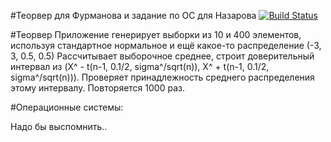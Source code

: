 #Теорвер для Фурманова и задание по ОС для Назарова [![Build Status](https://travis-ci.org/zimy/probos.svg)](https://travis-ci.org/zimy/probos)

#Теорвер
Приложение генерирует выборки из 10 и 400 элементов, используя стандартное нормальное и ещё какое-то распределение (-3, 3, 0.5, 0.5)
Рассчитывает выборочное среднее, строит доверительный интервал из (X^ - t(n-1, 0.1/2, sigma^/sqrt(n)), X^ + t(n-1, 0.1/2, sigma^/sqrt(n))).
Проверяет принадлежность среднего распределения этому интервалу.
Повторяется 1000 раз.


#Операционные системы:

Надо бы выспомнить.. 